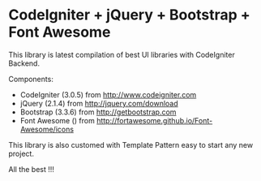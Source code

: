 # CodeIgniter + jQuery + Bootstrap + Font Awesome

This library is latest compilation of best UI libraries with CodeIgniter Backend.

Components:
- CodeIgniter (3.0.5) from http://www.codeigniter.com
- jQuery (2.1.4) from http://jquery.com/download
- Bootstrap (3.3.6) from http://getbootstrap.com
- Font Awesome () from http://fortawesome.github.io/Font-Awesome/icons

This library is also customed with Template Pattern easy to start any new project.

All the best !!!
